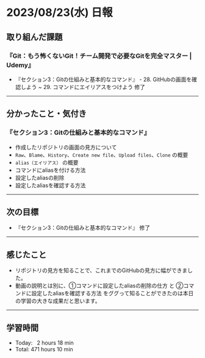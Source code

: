 # 2023/08/23(水) 日報

## 取り組んだ課題
### 『Git：もう怖くないGit！チーム開発で必要なGitを完全マスター | Udemy』
- 『セクション3：Gitの仕組みと基本的なコマンド』 - 28. GitHubの画面を確認しよう ~ 29. コマンドにエイリアスをつけよう 修了
---

## 分かったこと・気付き
### 『セクション3：Gitの仕組みと基本的なコマンド』
- 作成したリポジトリの画面の見方について
- `Raw`、`Blame`、`History`、`Create new file`、`Upload files`、`Clone` の概要
- `alias（エイリアス）` の概要
- コマンドにaliasを付ける方法
- 設定したaliasの削除
- 設定したaliasを確認する方法
---

## 次の目標
- 『セクション3：Gitの仕組みと基本的なコマンド』 修了
---

## 感じたこと
- リポジトリの見方を知ることで、これまでのGitHubの見方に幅ができました。
- 動画の説明とは別に、①コマンドに設定したaliasの削除の仕方 と ②コマンドに設定したaliasを確認する方法 をググって知ることができたのは本日の学習の大きな成果だと思います。
---

## 学習時間
- Today:&nbsp;&nbsp; 2 hours 18 min
- Total: 471 hours 10 min
